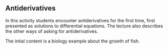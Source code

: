 ## Antiderivatives

In this activity students encounter antiderivatives for the first time, first presented as solutions to differential equations.  The lecture also describes the other ways of asking for antiderivatives.  

The intial content is a biology example about the growth of fish. 
